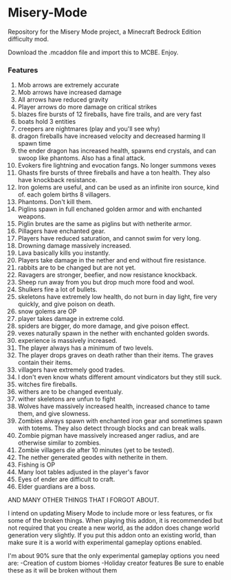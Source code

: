 # Misery-Mode
Repository for the Misery Mode project, a Minecraft Bedrock Edition difficulty mod.

Download the .mcaddon file and import this to MCBE. Enjoy.

### Features
1. Mob arrows are extremely accurate
2. Mob arrows have increased damage
3. All arrows have reduced gravity
4. Player arrows do more damage on critical strikes
5. blazes fire bursts of 12 fireballs, have fire trails, and are very fast
6. boats hold 3 entities
7. creepers are nightmares (play and you'll see why)
8. dragon fireballs have increased velocity and decreased harming II spawn time
9. the ender dragon has increased health, spawns end crystals, and can swoop like phantoms. Also has a final attack.
10. Evokers fire lightning and evocation fangs. No longer summons vexes
11. Ghasts fire bursts of three fireballs and have a ton health. They also have knockback resistance.
12. Iron golems are useful, and can be used as an infinite iron source, kind of. each golem births 8 villagers.
13. Phantoms. Don't kill them.
14. Piglins spawn in full enchaned golden armor and with enchanted weapons.
15. Piglin brutes are the same as piglins but with netherite armor.
16. Pillagers have enchanted gear.
17. Players have reduced saturation, and cannot swim for very long.
18. Drowning damage massively increased.
19. Lava basically kills you instantly.
20. Players take damage in the nether and end without fire resistance.
21. rabbits are to be changed but are not yet.
22. Ravagers are stronger, beefier, and now resistance knockback.
23. Sheep run away from you but drop much more food and wool.
24. Shulkers fire a lot of bullets.
25. skeletons have extremely low health, do not burn in day light, fire very quickly, and give poison on death.
26. snow golems are OP
27. player takes damage in extreme cold.
28. spiders are bigger, do more damage, and give poison effect.
29. vexes naturally spawn in the nether with enchanted golden swords.
30. experience is massively increased.
31. The player always has a minimum of two levels.
32. The player drops graves on death rather than their items. The graves contain their items.
33. villagers have extremely good trades.
34. I don't even know whats different amount vindicators but they still suck.
35. witches fire fireballs.
36. withers are to be changed eventualy.
37. wither skeletons are unfun to fight
38. Wolves have massively increased health, increased chance to tame them, and give slowness.
39. Zombies always spawn with enchanted iron gear and sometimes spawn with totems. They also detect through blocks and can break walls.
40. Zombie pigman have massively increased anger radius, and are otherwise similar to zombies.
41. Zombie villagers die after 10 minutes (yet to be tested).
42. The nether generated geodes with netherite in them.
43. Fishing is OP
44. Many loot tables adjusted in the player's favor
45. Eyes of ender are difficult to craft.
46. Elder guardians are a boss.

AND MANY OTHER THINGS THAT I FORGOT ABOUT. 

I intend on updating Misery Mode to include more or less features, or fix some of the broken things.
When playing this addon, it is recommended but not required that you create a new world, as the addon does change world generation very slightly. If you put this addon onto an existing world, than make sure it is a world with experimental gameplay options enabled.

I'm about 90% sure that the only experimental gameplay options you need are:
-Creation of custom biomes
-Holiday creator features
Be sure to enable these as it will be broken without them
